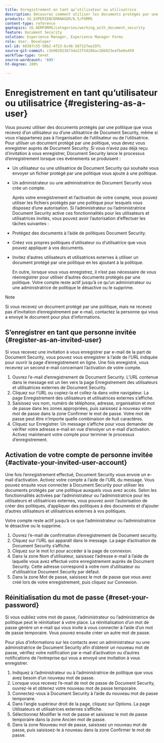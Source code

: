 ```yaml
---
title: Enregistrement en tant qu’utilisateur ou utilisatrice
description: Découvrez comment utiliser les documents protégés par une politique que vous recevez d’un utilisateur ou d’une utilisatrice de Document Security, même si vous n’appartenez pas à l’organisation de l’utilisateur ou de l’utilisatrice.
products: SG_EXPERIENCEMANAGER/6.5/FORMS
content-type: reference
geptopics: SG_AEMFORMS/categories/working_with_document_security
feature: Document Security
solution: Experience Manager, Experience Manager Forms
role: User, Developer
exl-id: 60307c55-50b2-4f23-bc46-58732fee19fc
source-git-commit: c3e9029236734e22f5d266ac26b923eafbe0a459
workflow-type: tm+mt
source-wordcount: '695'
ht-degree: 100%

---
```


# Enregistrement en tant qu’utilisateur ou utilisatrice {#registering-as-a-user}

Vous pouvez utiliser des documents protégés par une politique que vous recevez d’un utilisateur ou d’une utilisatrice de Document Security, même si vous n’appartenez pas à l’organisation de l’utilisateur ou de l’utilisatrice. Pour utiliser un document protégé par une politique, vous devez vous enregistrer auprès de Document Security. Si vous n’avez pas déjà reçu d’invitation à vous enregistrer, Document Security lance le processus d’enregistrement lorsque ces événements se produisent :

* Un utilisateur ou une utilisatrice de Document Security qui souhaite vous envoyer un fichier protégé par une politique vous ajoute à une politique.
* Un administrateur ou une administratrice de Document Security vous crée un compte.

  Après votre enregistrement et l’activation de votre compte, vous pouvez utiliser les fichiers protégés par une politique pour lesquels vous disposez d’une autorisation. Si l’administrateur ou l’administratrice Document Security active ces fonctionnalités pour les utilisateurs et utilisatrices invités, vous pouvez avoir l’autorisation d’effectuer les tâches suivantes :

* Protégez des documents à l’aide de politiques Document Security.
* Créez vos propres politiques d’utilisateur ou d’utilisatrice que vous pouvez appliquer à vos documents.
* Invitez d’autres utilisateurs et utilisatrices externes à utiliser un document protégé par une politique en les ajoutant à la politique.

  En outre, lorsque vous vous enregistrez, il n’est pas nécessaire de vous réenregistrer pour utiliser d’autres documents protégés par une politique. Votre compte reste actif jusqu’à ce qu’un administrateur ou une administratrice de politique le désactive ou le supprime.

>[!NOTE]
>
>Si vous recevez un document protégé par une politique, mais ne recevez pas d’invitation d’enregistrement par e-mail, contactez la personne qui vous a envoyé le document pour plus d’informations.

## S’enregistrer en tant que personne invitée {#register-as-an-invited-user}

Si vous recevez une invitation à vous enregistrer par e-mail de la part de Document Security, vous pouvez vous enregistrer à l’aide de l’URL indiquée pour ouvrir la page d’enregistrement en ligne. Une fois enregistré, vous recevrez un second e-mail concernant l’activation de votre compte.

1. Ouvrez l’e-mail d’enregistrement de Document Security. L’URL contenue dans le message est un lien vers la page Enregistrement des utilisateurs et utilisatrices externes de Document Security.
1. Cliquez sur l’URL ou copiez-la et collez-la dans votre navigateur. La page Enregistrement des utilisateurs et utilisatrices externes s’affiche.
1. Saisissez vos nom, numéro de téléphone, adresse, organisation et mot de passe dans les zones appropriées, puis saisissez à nouveau votre mot de passe dans la zone Confirmer le mot de passe. Votre mot de passe peut être n’importe quelle combinaison de huit caractères.
1. Cliquez sur Enregistrer. Un message s’affiche pour vous demander de vérifier votre adresse e-mail en vue d’envoyer un e-mail d’activation. Activez maintenant votre compte pour terminer le processus d’enregistrement.

## Activation de votre compte de personne invitée {#activate-your-invited-user-account}

Une fois l’enregistrement effectué, Document Security vous envoie un e-mail d’activation. Activez votre compte à l’aide de l’URL du message. Vous pouvez ensuite vous connecter à Document Security pour utiliser les documents protégés par une politique auxquels vous avez accès. Selon les fonctionnalités activées par l’administrateur ou l’administratrice pour les utilisateurs et utilisatrices externes, vous pouvez avoir l’autorisation de créer des politiques, d’appliquer des politiques à des documents et d’ajouter d’autres utilisateurs et utilisatrices externes à vos politiques.

Votre compte reste actif jusqu’à ce que l’administrateur ou l’administratrice le désactive ou le supprime.

1. Ouvrez l’e-mail de confirmation d’enregistrement de Document security.
1. Cliquez sur l’URL qui apparaît dans le message. La page d’activation de Document Security s’affiche.
1. Cliquez sur le mot Ici pour accéder à la page de connexion.
1. Dans la zone Nom d’utilisateur, saisissez l’adresse e-mail à l’aide de laquelle vous avez effectué votre enregistrement auprès de Document Security. Cette adresse correspond à votre nom d’utilisateur ou d’utilisatrice Document Security par défaut.
1. Dans la zone Mot de passe, saisissez le mot de passe que vous avez créé lors de votre enregistrement, puis cliquez sur Connexion.

## Réinitialisation du mot de passe {#reset-your-password}

Si vous oubliez votre mot de passe, l’administrateur ou l’administratrice de politique peut le réinitialiser à votre place. La réinitialisation d’un mot de passe génère un e-mail qui vous invite à vous connecter à l’aide d’un mot de passe temporaire. Vous pouvez ensuite créer un autre mot de passe.

Pour plus d’informations sur les contacts avec un administrateur ou une administratrice de Document Security afin d’obtenir un nouveau mot de passe, vérifiez votre notification par e-mail d’activation ou d’autres notifications de l’entreprise qui vous a envoyé une invitation à vous enregistrer.

1. Indiquez à l’administrateur ou à l’administratrice de politique que vous avez besoin d’un nouveau mot de passe.
1. Lorsque vous recevez l’e-mail de mot de passe de Document Security, ouvrez-le et obtenez votre nouveau mot de passe temporaire.
1. Connectez-vous à Document Security à l’aide du nouveau mot de passe temporaire.
1. Dans l’angle supérieur droit de la page, cliquez sur Options. La page Utilisateurs et utilisatrices externes s’affiche.
1. Sélectionnez Modifier le mot de passe et saisissez le mot de passe temporaire dans la zone Ancien mot de passe.
1. Dans la zone Nouveau mot de passe, saisissez un nouveau mot de passe, puis saisissez-le à nouveau dans la zone Confirmer le mot de passe.
